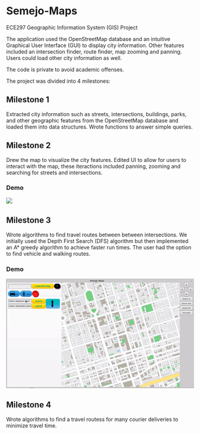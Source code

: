 # Semejo-Maps
ECE297 Geographic Information System (GIS) Project

The application used the OpenStreetMap database and an intuitive Graphical User Interface (GUI) to display city information. Other features included an intersection finder, route finder, map zooming and panning. Users could load other city information as well. 

The code is private to avoid academic offenses.

The project was divided into 4 milestones:

## Milestone 1
Extracted city information such as streets, intersections, buildings, parks, and other geographic features from the OpenStreetMap database and loaded them into data structures. Wrote functions to answer simple queries.  

## Milestone 2
Drew the map to visualize the city features. Edited UI to allow for users to interact with the map, these iteractions included panning, zooming and searching for streets and intersections.

### Demo
![](mapZoomPanDemo.gif)

## Milestone 3
Wrote algorithms to find travel routes between between intersections. We initially used the Depth First Search (DFS) algorithm but then implemented an A* greedy algorithm to achieve faster run times. The user had the option to find vehicle and walking routes.

### Demo
![](routeFinderDemo.gif)

## Milestone 4
Wrote algorithms to find a travel routess for many courier deliveries to minimize travel time. 
